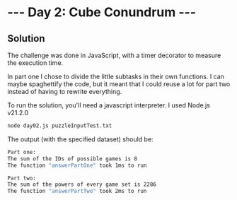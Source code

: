 # --- Day 2: Cube Conundrum ---

## Solution

The challenge was done in JavaScript, with a timer decorator to measure the execution time.

In part one I chose to divide the little subtasks in their own functions. I can maybe spaghettify the code, but it meant that I could reuse a lot for part two instead of having to rewrite everything.

To run the solution, you'll need a javascript interpreter. I used Node.js v21.2.0

```zsh
node day02.js puzzleInputTest.txt
```

The output (with the specified dataset) should be:

```zsh
Part one:
The sum of the IDs of possible games is 8
The function "answerPartOne" took 1ms to run

Part two:
The sum of the powers of every game set is 2286
The function "answerPartTwo" took 2ms to run
```
